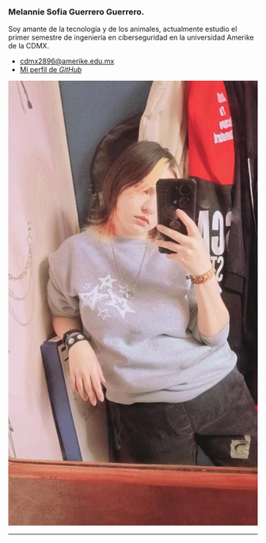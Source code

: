 ### Melannie Sofia Guerrero Guerrero.

Soy amante de la tecnología y de los animales, actualmente estudio el primer semestre de ingeniería en ciberseguridad en la universidad Amerike de la CDMX.

- [cdmx2896@amerike.edu.mx](cdmx2896@amerike.edu.mx)
- [Mi perfil de _GitHub_](https://github.com/s1ipm)

![Melannie-Gro](../img/melannie-gro.jpeg)

---